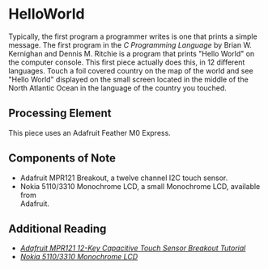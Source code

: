 # HelloWorld

Typically, the first program a programmer writes is one that prints a simple 
message.  The first program in the _C Programming Language_ by  Brian 
W. Kernighan and Dennis M. Ritchie is a program that prints "Hello World" on 
the computer console.  This first piece actually does this, in 12 different 
languages.  Touch a foil covered country on the map of the world and see 
"Hello World" displayed on the small screen located in the middle of the 
North Atlantic Ocean in the language of the country you touched.

## Processing Element

This piece uses an Adafruit Feather M0 Express.

## Components of Note

* Adafruit MPR121 Breakout, a twelve channel I2C touch sensor.
* Nokia 5110/3310 Monochrome LCD, a small Monochrome LCD, available from    
  Adafruit.

## Additional Reading

* [_Adafruit MPR121 12-Key Capacitive Touch Sensor Breakout Tutorial_](https://learn.adafruit.com/adafruit-mpr121-12-key-capacitive-touch-sensor-breakout-tutorial)
* [_Nokia 5110/3310 Monochrome LCD_](https://learn.adafruit.com/nokia-5110-3310-monochrome-lcd)

